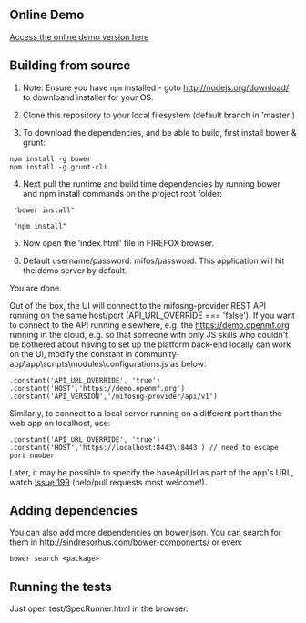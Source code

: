 ## Online Demo

<a target="_blank" href="https://demo.openmf.org/beta">Access the online demo version here</a>


## Building from source

1. Note: Ensure you have ```npm``` installed - goto http://nodejs.org/download/ to downloand installer for your OS.

2. Clone this repository to your local filesystem (default branch in 'master')

3. To download the dependencies, and be able to build, first install bower & grunt:
```
npm install -g bower
npm install -g grunt-cli
```
4. Next pull the runtime and build time dependencies by running bower and npm install commands on the project root folder:
```
 "bower install"
```
```
 "npm install" 
```
5. Now open the 'index.html' file in FIREFOX browser. 

6. Default username/password: mifos/password. This application will hit the demo server by default.

You are done.

Out of the box, the UI will connect to the mifosng-provider REST API running on the same host/port (API_URL_OVERRIDE === 'false').
If you want to connect to the API running elsewhere, e.g. the https://demo.openmf.org running in the cloud, 
e.g. so that someone with only JS skills who couldn't be bothered about having to set up the platform back-end locally can work on the UI,
modify the constant in community-app\app\scripts\modules\configurations.js as below:

```
.constant('API_URL_OVERRIDE', 'true')
.constant('HOST','https://demo.openmf.org')
.constant('API_VERSION','/mifosng-provider/api/v1')
```

Similarly, to connect to a local server running on a different port than the web app on localhost, use:

```
.constant('API_URL_OVERRIDE', 'true')
.constant('HOST','https://localhost:8443\:8443') // need to escape port number
```

Later, it may be possible to specify the baseApiUrl as part of the app's URL, watch 
<a href="https://github.com/openMF/community-app/issues/199">Issue 199</a> (help/pull requests most welcome!). 


## Adding dependencies

You can also add more dependencies on bower.json. 
You can search for them in http://sindresorhus.com/bower-components/ or even:

```
bower search <package>
```

## Running the tests

Just open test/SpecRunner.html in the browser.



